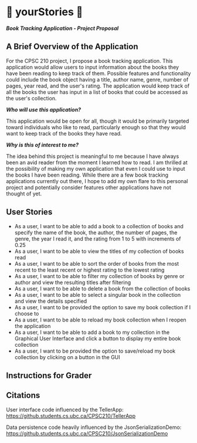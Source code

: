 # 📖 yourStories 📖
***Book Tracking Application - Project Proposal***

## A Brief Overview of the Application

For the CPSC 210 project, I propose a book tracking application. This application would allow
users to input information about the books they have been reading to keep 
track of them. Possible features and functionality could include the book object having a title, 
author name, genre, number of pages, year read, and the user's rating. The application would keep track of all the books 
the user has input in a list of books that could be accessed as the user's collection.

***Who will use this application?***

This application would be open for all, though it would be primarily targeted toward individuals who 
like to read, particularly enough so that they would want to keep track of the books they have read.

***Why is this of interest to me?***

The idea behind this project is meaningful to me because I have always been an avid reader from the moment I learned 
how to read. I am thrilled at the possibility of making my own application that even I could use to input the books 
I have been reading. While there are a few book tracking applications currently out there, I hope to add my own flare 
to this personal project and potentially consider features other applications have not thought of yet.

## User Stories
- As a user, I want to be able to add a book to a collection of books and specify the name of the book, the author,
the number of pages, the genre, the year I read it,  and the rating from 1 to 5 with 
increments of 0.25
- As a user, I want to be able to view the titles of my collection of books read 
- As a user, I want to be able to sort the order of books from the most recent to the least recent or 
highest rating to the lowest rating
- As a user, I want to be able to filter my collection of books by genre or author and view
the resulting titles after filtering
- As a user, I want to be able to delete a book from the collection of books
- As a user, I want to be able to select a singular book in the collection and view the details specified
- As a user, I want to be provided the option to save my book collection if I choose to
- As a user, I want to be able to reload my book collection when I reopen the application
- As a user, I want to be able to add a book to my collection in the Graphical User Interface
and click a button to display my entire book collection
- As a user, I want to be provided the option to save/reload my book collection by clicking on a button in the GUI

## Instructions for Grader


## Citations
User interface code influenced by the TellerApp: 
https://github.students.cs.ubc.ca/CPSC210/TellerApp

Data persistence code heavily influenced by the JsonSerializationDemo: 
https://github.students.cs.ubc.ca/CPSC210/JsonSerializationDemo